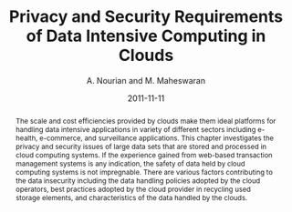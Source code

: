 ---
author: "A. Nourian and M. Maheswaran"
title: "Privacy and Security Requirements of Data Intensive Computing in Clouds"
journal: "Handbook of Data Intensive Computing,"
location: "(edited by Borko Furht and Armando Escalante), Springer"
date: 2011-11-11
abstract: "The scale and cost efficiencies provided by clouds make them ideal platforms for handling data intensive applications in variety of different sectors including e-health, e-commerce, and surveillance applications. This chapter investigates the privacy and security issues of large data sets that are stored and processed in cloud computing systems. If the experience gained from web-based transaction management systems is any indication, the safety of data held by cloud computing systems is not impregnable. There are various factors contributing to the data insecurity including the data handling policies adopted by the cloud operators, best practices adopted by the cloud provider in recycling used storage elements, and characteristics of the data handled by the clouds."
---